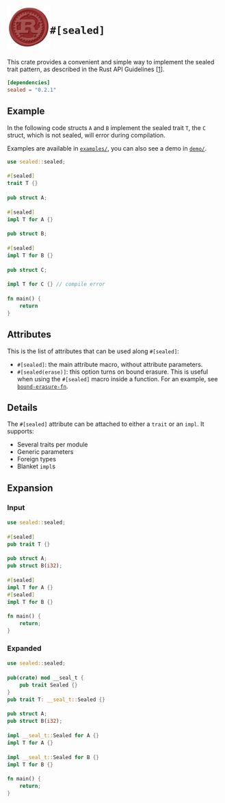 <img src="images/sealed.png" width=100 align="left">

# `#[sealed]`

[<img alt="" src="https://img.shields.io/badge/docs.rs-sealed-success?style=flat-square">](https://docs.rs/sealed)
[<img alt="" src="https://img.shields.io/crates/v/sealed?style=flat-square">](https://crates.io/crates/sealed)

This crate provides a convenient and simple way to implement the sealed trait pattern,
as described in the Rust API Guidelines [[1](https://rust-lang.github.io/api-guidelines/future-proofing.html#sealed-traits-protect-against-downstream-implementations-c-sealed)].

```toml
[dependencies]
sealed = "0.2.1"
```

## Example

In the following code structs `A` and `B` implement the sealed trait `T`,
the `C` struct, which is not sealed, will error during compilation.

Examples are available in [`examples/`](examples/), you can also see a demo in [`demo/`](demo/).

```rust
use sealed::sealed;

#[sealed]
trait T {}

pub struct A;

#[sealed]
impl T for A {}

pub struct B;

#[sealed]
impl T for B {}

pub struct C;

impl T for C {} // compile error

fn main() {
    return
}
```

## Attributes

This is the list of attributes that can be used along `#[sealed]`:
- `#[sealed]`: the main attribute macro, without attribute parameters.
- `#[sealed(erase)]`: this option turns on bound erasure. This is useful when using the `#[sealed]` macro inside a function.
For an example, see [`bound-erasure-fn`](tests/pass/08-bound-erasure-fn.rs).

## Details

The `#[sealed]` attribute can be attached to either a `trait` or an `impl`.
It supports:
- Several traits per module
- Generic parameters
- Foreign types
- Blanket `impl`s


## Expansion

### Input

```rust
use sealed::sealed;

#[sealed]
pub trait T {}

pub struct A;
pub struct B(i32);

#[sealed]
impl T for A {}
#[sealed]
impl T for B {}

fn main() {
    return;
}
```

### Expanded

```rust
use sealed::sealed;

pub(crate) mod __seal_t {
    pub trait Sealed {}
}
pub trait T: __seal_t::Sealed {}

pub struct A;
pub struct B(i32);

impl __seal_t::Sealed for A {}
impl T for A {}

impl __seal_t::Sealed for B {}
impl T for B {}

fn main() {
    return;
}
```